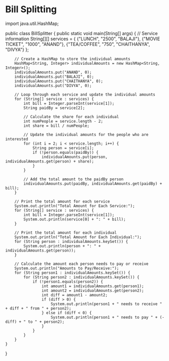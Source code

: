 # Bill Splitting 
import java.util.HashMap;

public class BillSplitter {
    public static void main(String[] args) {
        // Service information
        String[][] services = {
            {"LUNCH", "2500", "BALAJI"},
            {"MOVIE TICKET", "1000", "ANAND"},
            {"TEA/COFFEE", "750", "CHAITHANYA", "DIVYA"}
        };

        // Create a HashMap to store the individual amounts
        HashMap<String, Integer> individualAmounts = new HashMap<String, Integer>();
        individualAmounts.put("ANAND", 0);
        individualAmounts.put("BALAJI", 0);
        individualAmounts.put("CHAITHANYA", 0);
        individualAmounts.put("DIVYA", 0);

        // Loop through each service and update the individual amounts
        for (String[] service : services) {
            int bill = Integer.parseInt(service[1]);
            String paidBy = service[2];

            // Calculate the share for each individual
            int numPeople = service.length - 2;
            int share = bill / numPeople;

            // Update the individual amounts for the people who are interested
            for (int i = 2; i < service.length; i++) {
                String person = service[i];
                if (!person.equals(paidBy)) {
                    individualAmounts.put(person, individualAmounts.get(person) + share);
                }
            }

            // Add the total amount to the paidBy person
            individualAmounts.put(paidBy, individualAmounts.get(paidBy) + bill);
        }

        // Print the total amount for each service
        System.out.println("Total Amount for Each Service:");
        for (String[] service : services) {
            int bill = Integer.parseInt(service[1]);
            System.out.println(service[0] + ": " + bill);
        }

        // Print the total amount for each individual
        System.out.println("Total Amount for Each Individual:");
        for (String person : individualAmounts.keySet()) {
            System.out.println(person + ": " + individualAmounts.get(person));
        }

        // Calculate the amount each person needs to pay or receive
        System.out.println("Amounts to Pay/Receive:");
        for (String person1 : individualAmounts.keySet()) {
            for (String person2 : individualAmounts.keySet()) {
                if (!person1.equals(person2)) {
                    int amount1 = individualAmounts.get(person1);
                    int amount2 = individualAmounts.get(person2);
                    int diff = amount1 - amount2;
                    if (diff > 0) {
                        System.out.println(person1 + " needs to receive " + diff + " from " + person2);
                    } else if (diff < 0) {
                        System.out.println(person1 + " needs to pay " + (-diff) + " to " + person2);
                    }
                }
            }
        }
    }
}
